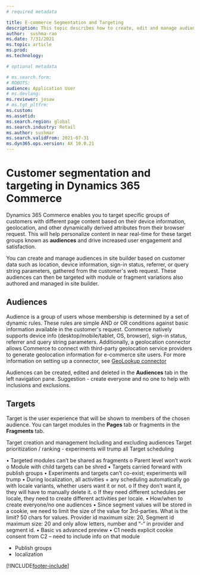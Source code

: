 ```yaml
---
# required metadata

title: E-commerce Segmentation and Targeting
description: This topic describes how to create, edit and manage audiences and target variations in site builder. Basic segmentation and targeting based on information available in the user's browser such as device type or location is enabled for e-commerce modules and fragments within a page.
author:  sushma-rao 
ms.date: 7/31/2021
ms.topic: article
ms.prod: 
ms.technology: 

# optional metadata

# ms.search.form: 
# ROBOTS: 
audience: Application User
# ms.devlang: 
ms.reviewer: josaw
# ms.tgt_pltfrm: 
ms.custom: 
ms.assetid: 
ms.search.region: global
ms.search.industry: Retail
ms.author: sushmar
ms.search.validFrom: 2021-07-31
ms.dyn365.ops.version: AX 10.0.21
---
```


# Customer segmentation and targeting in Dynamics 365 Commerce
Dynamics 365 Commerce enables you to target specific groups of customers with different page content based on their device information, geolocation, and other dynamically derived attributes from their browser request. This will help personalize content in near real-time for these target groups known as **audiences** and drive increased user engagement and satisfaction.

You can create and manage audiences in site builder based on customer data such as location, device information, sign-in status, referrer, or query string parameters, gathered from the customer's web request. These audiences can then be targeted with module or fragment variations also authored and managed in site builder.

## Audiences
Audience is a group of users whose membership is determined by a set of dynamic rules. These rules are simple AND or OR conditions against basic information available in the customer's request. Commerce natively supports device info (desktop/mobile/tablet, OS, browser), sign-in status, referrer and query string parameters. Additionally, a geolocation connector allows Commerce to connect with third-party geolocation service providers to generate geolocation information for e-commerce site users. For more information on setting up a connector, see [GeoLookup connector](e-commerce-extensibility/connectors.md#geolookup-connector)

Audiences can be created, edited and deleted in the **Audiences** tab in the left navigation pane.
Suggestion - create everyone and no one to help with inclusions and exclusions.

## Targets
Target is the user experience that will be shown to members of the chosen audience. You can target modules in the **Pages** tab or fragments in the **Fragments** tab.

Target creation and management
Including and excluding audiences
Target prioritization / ranking - experiments will trump all
Target scheduling

•	Targeted modules can’t be shared as fragments
o	Parent level won’t work
o	Module with child targets can be shred
•	Targets carried forward with publish groups
•	Experiments and targets can’t co-exist; experiments will trump
•	During localization, all activities + any scheduling automatically go with locale variants, whether users want it or not. 
o	If they don’t want it, they will have to manually delete it.
o	If they need different schedules per locale, they need to create different activities per locale.
•	How/when to create everyone/no one audiences
•	Since segment values will be stored in a cookie, we need to limit the size of the value for 3rd-parties. What is the limit?
50 chars for values. Provider id maximum size: 20, Segment id maximum size: 20 and only allow letters, number and “-“ in provider and segment id.
•	Basic vs advanced preview
•	C1 needs explicit cookie consent from C2 – need to include info on that module
* Publish groups
* localization


[!INCLUDE[footer-include](../includes/footer-banner.md)]
